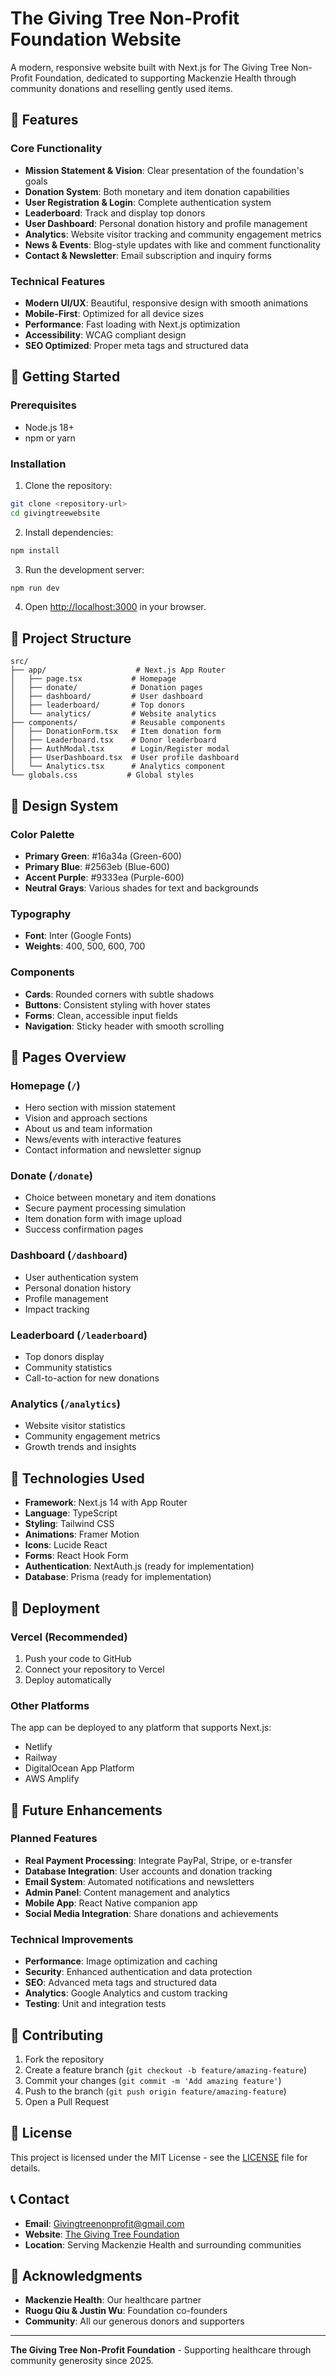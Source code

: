 # The Giving Tree Non-Profit Foundation Website

A modern, responsive website built with Next.js for The Giving Tree Non-Profit Foundation, dedicated to supporting Mackenzie Health through community donations and reselling gently used items.

## 🌟 Features

### Core Functionality
- **Mission Statement & Vision**: Clear presentation of the foundation's goals
- **Donation System**: Both monetary and item donation capabilities
- **User Registration & Login**: Complete authentication system
- **Leaderboard**: Track and display top donors
- **User Dashboard**: Personal donation history and profile management
- **Analytics**: Website visitor tracking and community engagement metrics
- **News & Events**: Blog-style updates with like and comment functionality
- **Contact & Newsletter**: Email subscription and inquiry forms

### Technical Features
- **Modern UI/UX**: Beautiful, responsive design with smooth animations
- **Mobile-First**: Optimized for all device sizes
- **Performance**: Fast loading with Next.js optimization
- **Accessibility**: WCAG compliant design
- **SEO Optimized**: Proper meta tags and structured data

## 🚀 Getting Started

### Prerequisites
- Node.js 18+ 
- npm or yarn

### Installation

1. Clone the repository:
```bash
git clone <repository-url>
cd givingtreewebsite
```

2. Install dependencies:
```bash
npm install
```

3. Run the development server:
```bash
npm run dev
```

4. Open [http://localhost:3000](http://localhost:3000) in your browser.

## 📁 Project Structure

```
src/
├── app/                    # Next.js App Router
│   ├── page.tsx           # Homepage
│   ├── donate/            # Donation pages
│   ├── dashboard/         # User dashboard
│   ├── leaderboard/       # Top donors
│   └── analytics/         # Website analytics
├── components/            # Reusable components
│   ├── DonationForm.tsx   # Item donation form
│   ├── Leaderboard.tsx    # Donor leaderboard
│   ├── AuthModal.tsx      # Login/Register modal
│   ├── UserDashboard.tsx  # User profile dashboard
│   └── Analytics.tsx      # Analytics component
└── globals.css           # Global styles
```

## 🎨 Design System

### Color Palette
- **Primary Green**: #16a34a (Green-600)
- **Primary Blue**: #2563eb (Blue-600)
- **Accent Purple**: #9333ea (Purple-600)
- **Neutral Grays**: Various shades for text and backgrounds

### Typography
- **Font**: Inter (Google Fonts)
- **Weights**: 400, 500, 600, 700

### Components
- **Cards**: Rounded corners with subtle shadows
- **Buttons**: Consistent styling with hover states
- **Forms**: Clean, accessible input fields
- **Navigation**: Sticky header with smooth scrolling

## 📱 Pages Overview

### Homepage (`/`)
- Hero section with mission statement
- Vision and approach sections
- About us and team information
- News/events with interactive features
- Contact information and newsletter signup

### Donate (`/donate`)
- Choice between monetary and item donations
- Secure payment processing simulation
- Item donation form with image upload
- Success confirmation pages

### Dashboard (`/dashboard`)
- User authentication system
- Personal donation history
- Profile management
- Impact tracking

### Leaderboard (`/leaderboard`)
- Top donors display
- Community statistics
- Call-to-action for new donations

### Analytics (`/analytics`)
- Website visitor statistics
- Community engagement metrics
- Growth trends and insights

## 🔧 Technologies Used

- **Framework**: Next.js 14 with App Router
- **Language**: TypeScript
- **Styling**: Tailwind CSS
- **Animations**: Framer Motion
- **Icons**: Lucide React
- **Forms**: React Hook Form
- **Authentication**: NextAuth.js (ready for implementation)
- **Database**: Prisma (ready for implementation)

## 🚀 Deployment

### Vercel (Recommended)
1. Push your code to GitHub
2. Connect your repository to Vercel
3. Deploy automatically

### Other Platforms
The app can be deployed to any platform that supports Next.js:
- Netlify
- Railway
- DigitalOcean App Platform
- AWS Amplify

## 🔮 Future Enhancements

### Planned Features
- **Real Payment Processing**: Integrate PayPal, Stripe, or e-transfer
- **Database Integration**: User accounts and donation tracking
- **Email System**: Automated notifications and newsletters
- **Admin Panel**: Content management and analytics
- **Mobile App**: React Native companion app
- **Social Media Integration**: Share donations and achievements

### Technical Improvements
- **Performance**: Image optimization and caching
- **Security**: Enhanced authentication and data protection
- **SEO**: Advanced meta tags and structured data
- **Analytics**: Google Analytics and custom tracking
- **Testing**: Unit and integration tests

## 🤝 Contributing

1. Fork the repository
2. Create a feature branch (`git checkout -b feature/amazing-feature`)
3. Commit your changes (`git commit -m 'Add amazing feature'`)
4. Push to the branch (`git push origin feature/amazing-feature`)
5. Open a Pull Request

## 📄 License

This project is licensed under the MIT License - see the [LICENSE](LICENSE) file for details.

## 📞 Contact

- **Email**: Givingtreenonprofit@gmail.com
- **Website**: [The Giving Tree Foundation](https://your-domain.com)
- **Location**: Serving Mackenzie Health and surrounding communities

## 🙏 Acknowledgments

- **Mackenzie Health**: Our healthcare partner
- **Ruogu Qiu & Justin Wu**: Foundation co-founders
- **Community**: All our generous donors and supporters

---

**The Giving Tree Non-Profit Foundation** - Supporting healthcare through community generosity since 2025.
